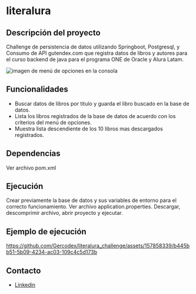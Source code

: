# literalura

## Descripción del proyecto

Challenge de persistencia de datos utilizando Springboot, Postgresql, y Consumo de API gutendex.com que registra datos de libros y autores para el curso backend de java para el programa ONE de Oracle y Alura Latam.

![imagen de menú de opciones en la consola](https://github.com/Gercodex/literalura_challenge/assets/157858339/0432ddde-0954-4f95-8151-161550da656d)

## Funcionalidades

* Buscar datos de libros por titulo y guarda el libro buscado en la base de datos.
* Lista los libros registrados de la base de datos de acuerdo con los criterios del menú de opciones.
* Muestra lista descendiente de los 10 libros mas descargados registrados.

## Dependencias

Ver archivo pom.xml

## Ejecución

Crear previamente la base de datos y sus variables de entorno para el correcto funcionamiento. Ver archivo application.properties.
Descargar, descomprimir archivo, abrir proyecto y ejecutar.

## Ejemplo de ejecución


https://github.com/Gercodex/literalura_challenge/assets/157858339/b445bb51-5b09-4234-ac03-109c4c5d173b


## Contacto
 * [Linkedin](https://www.linkedin.com/in/jesus-alcaraz-)






